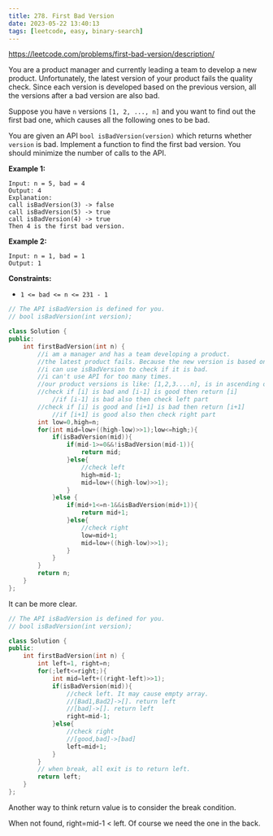 ```yaml
---
title: 278. First Bad Version
date: 2023-05-22 13:40:13
tags: [leetcode, easy, binary-search]
---
```


https://leetcode.com/problems/first-bad-version/description/

You are a product manager and currently leading a team to develop a new product. Unfortunately, the latest version of your product fails the quality check. Since each version is developed based on the previous version, all the versions after a bad version are also bad.

Suppose you have `n` versions `[1, 2, ..., n]` and you want to find out the first bad one, which causes all the following ones to be bad.

You are given an API `bool isBadVersion(version)` which returns whether `version` is bad. Implement a function to find the first bad version. You should minimize the number of calls to the API.

 

**Example 1:**

```
Input: n = 5, bad = 4
Output: 4
Explanation:
call isBadVersion(3) -> false
call isBadVersion(5) -> true
call isBadVersion(4) -> true
Then 4 is the first bad version.
```

**Example 2:**

```
Input: n = 1, bad = 1
Output: 1
```

 

**Constraints:**

- `1 <= bad <= n <= 231 - 1`

```c++
// The API isBadVersion is defined for you.
// bool isBadVersion(int version);

class Solution {
public:
    int firstBadVersion(int n) {
        //i am a manager and has a team developing a product.
        //the latest product fails. Because the new version is based on previous version. So i need to find the earliest version that fails.
        //i can use isBadVersion to check if it is bad.
        //i can't use API for too many times.
        //our product versions is like: [1,2,3....n], is in ascending order
        //check if [i] is bad and [i-1] is good then return [i]
            //if [i-1] is bad also then check left part
        //check if [i] is good and [i+1] is bad then return [i+1]
            //if [i+1] is good also then check right part
        int low=0,high=n;
        for(int mid=low+((high-low)>>1);low<=high;){
            if(isBadVersion(mid)){
                if(mid-1>=0&&!isBadVersion(mid-1)){
                    return mid;
                }else{
                    //check left
                    high=mid-1;
                    mid=low+((high-low)>>1);
                }
            }else {
                if(mid+1<=n-1&&isBadVersion(mid+1)){
                    return mid+1;
                }else{
                    //check right
                    low=mid+1;
                    mid=low+((high-low)>>1);
                }
            }
        }
        return n;
    }
};
```

It can be more clear.

```c++
// The API isBadVersion is defined for you.
// bool isBadVersion(int version);

class Solution {
public:
    int firstBadVersion(int n) {
        int left=1, right=n;
        for(;left<=right;){
            int mid=left+((right-left)>>1);
            if(isBadVersion(mid)){
                //check left. It may cause empty array.
                //[Bad1,Bad2]->[]. return left
                //[bad]->[]. return left
                right=mid-1;
            }else{
                //check right
                //[good,bad]->[bad]
                left=mid+1;
            }
        }
      	// when break, all exit is to return left.
        return left;
    }
};
```

Another way to think return value is to consider the break condition.

When not found, right=mid-1 < left. Of course we need the one in the back.
